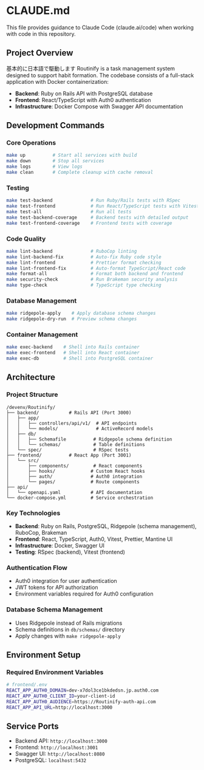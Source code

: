 # CLAUDE.md

This file provides guidance to Claude Code (claude.ai/code) when working with code in this repository.

## Project Overview
基本的に日本語で駆動します
Routinify is a task management system designed to support habit formation. The codebase consists of a full-stack application with Docker containerization:

- **Backend**: Ruby on Rails API with PostgreSQL database
- **Frontend**: React/TypeScript with Auth0 authentication
- **Infrastructure**: Docker Compose with Swagger API documentation

## Development Commands

### Core Operations
```bash
make up          # Start all services with build
make down        # Stop all services
make logs        # View logs
make clean       # Complete cleanup with cache removal
```

### Testing
```bash
make test-backend              # Run Ruby/Rails tests with RSpec
make test-frontend             # Run React/TypeScript tests with Vitest
make test-all                  # Run all tests
make test-backend-coverage     # Backend tests with detailed output
make test-frontend-coverage    # Frontend tests with coverage
```

### Code Quality
```bash
make lint-backend              # RuboCop linting
make lint-backend-fix          # Auto-fix Ruby code style
make lint-frontend             # Prettier format checking
make lint-frontend-fix         # Auto-format TypeScript/React code
make format-all                # Format both backend and frontend
make security-check            # Run Brakeman security analysis
make type-check                # TypeScript type checking
```

### Database Management
```bash
make ridgepole-apply    # Apply database schema changes
make ridgepole-dry-run  # Preview schema changes
```

### Container Management
```bash
make exec-backend    # Shell into Rails container
make exec-frontend   # Shell into React container
make exec-db         # Shell into PostgreSQL container
```

## Architecture

### Project Structure
```
/devenv/Routinify/
├── backend/           # Rails API (Port 3000)
│   ├── app/
│   │   ├── controllers/api/v1/  # API endpoints
│   │   └── models/              # ActiveRecord models
│   ├── db/
│   │   ├── Schemafile          # Ridgepole schema definition
│   │   └── schemas/            # Table definitions
│   └── spec/                   # RSpec tests
├── frontend/          # React App (Port 3001)
│   └── src/
│       ├── components/         # React components
│       ├── hooks/             # Custom React hooks
│       ├── auth/              # Auth0 integration
│       └── pages/             # Route components
├── api/
│   └── openapi.yaml           # API documentation
└── docker-compose.yml         # Service orchestration
```

### Key Technologies
- **Backend**: Ruby on Rails, PostgreSQL, Ridgepole (schema management), RuboCop, Brakeman
- **Frontend**: React, TypeScript, Auth0, Vitest, Prettier, Mantine UI
- **Infrastructure**: Docker, Swagger UI
- **Testing**: RSpec (backend), Vitest (frontend)

### Authentication Flow
- Auth0 integration for user authentication
- JWT tokens for API authorization
- Environment variables required for Auth0 configuration

### Database Schema Management
- Uses Ridgepole instead of Rails migrations
- Schema definitions in `db/schemas/` directory
- Apply changes with `make ridgepole-apply`

## Environment Setup

### Required Environment Variables
```bash
# frontend/.env
REACT_APP_AUTH0_DOMAIN=dev-x7dol3ce1bkdedsn.jp.auth0.com
REACT_APP_AUTH0_CLIENT_ID=your-client-id
REACT_APP_AUTH0_AUDIENCE=https://Routinify-auth-api.com
REACT_APP_API_URL=http://localhost:3000
```

## Service Ports
- Backend API: `http://localhost:3000`
- Frontend: `http://localhost:3001` 
- Swagger UI: `http://localhost:8080`
- PostgreSQL: `localhost:5432`